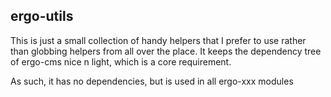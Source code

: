 ## ergo-utils

This is just a small collection of handy helpers that I prefer to use rather than globbing helpers from all over the place. It keeps the dependency tree of ergo-cms nice n light, which is a core requirement.

As such, it has no dependencies, but is used in all ergo-xxx modules
